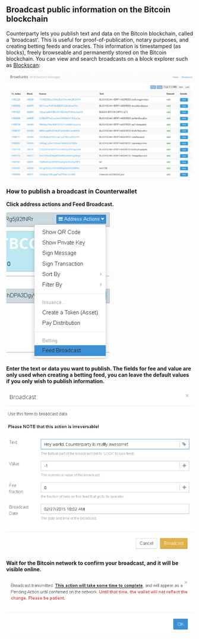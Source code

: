 Broadcast public information on the Bitcoin blockchain
---------------------------

Counterparty lets you publish text and data on the Bitcoin blockchain, called a 'broadcast'. This is useful for proof-of-publication, notary purposes, and creating betting feeds and oracles. This information is timestamped (as blocks), freely browseable and permanently stored on the Bitcoin blockchain. You can view and search broadcasts on a block explorer such as [Blockscan](http://blockscan.com/broadcast?p=0&g=&s=&text=&option=):

![](/_images/broadcast1.png)

### How to publish a broadcast in Counterwallet

**Click address actions and Feed Broadcast.**

![](/_images/broadcast2.png)

**Enter the text or data you want to publish. The fields for fee and value are only used when creating a betting feed, you can leave the default values if you only wish to publish information.**

![](/_images/broadcast3.png)

**Wait for the Bitcoin network to confirm your broadcast, and it will be visible online.**

![](/_images/broadcast4.png)
